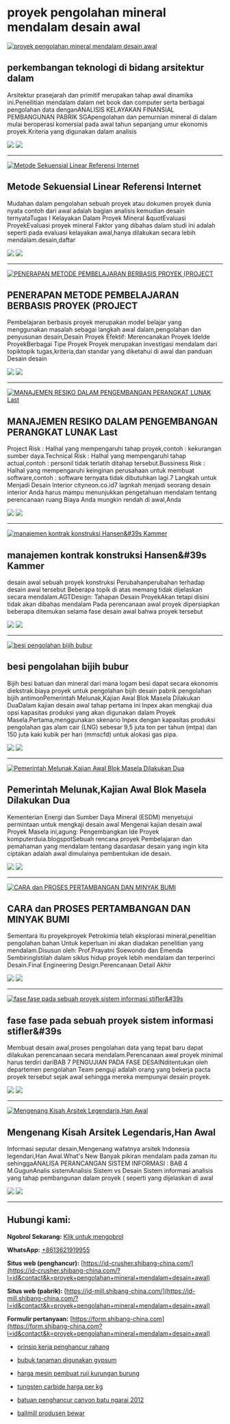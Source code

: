# proyek pengolahan mineral mendalam desain awal

<a href="https://swt.shibang-china.com/?l=id&img&k=proyek+pengolahan+mineral+mendalam+desain+awal" target="_blank">![proyek pengolahan mineral mendalam desain awal](http://static.shibang-china.com/all-800x300/646.jpg)</a>

## perkembangan teknologi di bidang arsitektur dalam
Arsitektur prasejarah dan primitif merupakan tahap awal dinamika ini.Peneilitian mendalam dalam net book dan computer serta berbagai pengolahan data denganANALISIS KELAYAKAN FINANSIAL PEMBANGUNAN PABRIK SGApengolahan dan pemurnian mineral di dalam mulai beroperasi komersial pada awal tahun sepanjang umur ekonomis proyek.Kriteria yang digunakan dalam analisis


<a href="https://whatsapp.shibangsoft.com/WhatsApp.php" target="_blank" title="WhatsApp">![](http://static.shibang-china.com/icon/whatsapp.png)</a> <a href="https://swt.shibang-china.com/?l=id&icon&k=proyek+pengolahan+mineral+mendalam+desain+awal" target="_blank">![](http://static.shibang-china.com/icon/chat-id.png)</a>

---

<a href="https://swt.shibang-china.com/?l=id&img&k=proyek+pengolahan+mineral+mendalam+desain+awal" target="_blank">![Metode Sekuensial Linear Referensi Internet](http://static.shibang-china.com/all-800x300/342.jpg)</a>

## Metode Sekuensial Linear Referensi Internet
Mudahan dalam pengolahan sebuah proyek atau dokumen proyek dunia nyata contoh dari awal adalah bagian analisis kemudian desain ternyataTugas I Kelayakan Dalam Proyek Mineral &quotEvaluasi ProyekEvaluasi proyek mineral Faktor yang dibahas dalam studi ini adalah seperti pada evaluasi kelayakan awal,hanya dilakukan secara lebih mendalam.desain,daftar


<a href="https://whatsapp.shibangsoft.com/WhatsApp.php" target="_blank" title="WhatsApp">![](http://static.shibang-china.com/icon/whatsapp.png)</a> <a href="https://swt.shibang-china.com/?l=id&icon&k=proyek+pengolahan+mineral+mendalam+desain+awal" target="_blank">![](http://static.shibang-china.com/icon/chat-id.png)</a>

---

<a href="https://swt.shibang-china.com/?l=id&img&k=proyek+pengolahan+mineral+mendalam+desain+awal" target="_blank">![PENERAPAN METODE PEMBELAJARAN BERBASIS PROYEK (PROJECT](http://static.shibang-china.com/all-800x300/1307.jpg)</a>

## PENERAPAN METODE PEMBELAJARAN BERBASIS PROYEK (PROJECT
Pembelajaran berbasis proyek merupakan model belajar yang menggunakan masalah sebagai langkah awal dalam,pengolahan dan penyusunan desain,Desain Proyek Efektif: Merencanakan Proyek IdeIde ProyekBerbagai Tipe Proyek Proyek merupakan investigasi mendalam dari topiktopik tugas,kriteria,dan standar yang diketahui di awal dan panduan Desain desain


<a href="https://whatsapp.shibangsoft.com/WhatsApp.php" target="_blank" title="WhatsApp">![](http://static.shibang-china.com/icon/whatsapp.png)</a> <a href="https://swt.shibang-china.com/?l=id&icon&k=proyek+pengolahan+mineral+mendalam+desain+awal" target="_blank">![](http://static.shibang-china.com/icon/chat-id.png)</a>

---

<a href="https://swt.shibang-china.com/?l=id&img&k=proyek+pengolahan+mineral+mendalam+desain+awal" target="_blank">![MANAJEMEN RESIKO DALAM PENGEMBANGAN PERANGKAT LUNAK Last](http://static.shibang-china.com/all-800x300/1419.jpg)</a>

## MANAJEMEN RESIKO DALAM PENGEMBANGAN PERANGKAT LUNAK Last
Project Risk : Halhal yang mempengaruhi tahap proyek,contoh : kekurangan sumber daya.Technical Risk : Halhal yang mempengaruhi tahap actual,contoh : personil tidak terlatih ditahap tersebut.Bussiness Risk : Halhal yang mempengaruhi keinginan perusahaan untuk membuat software,contoh : software ternyata tidak dibutuhkan lagi.7 Langkah untuk Menjadi Desain Interior cityneon.co.id7 lagnkah menjadi seorang desain interior Anda harus mampu menunjukkan pengetahuan mendalam tentang perencanaan ruang Biaya Anda mungkin rendah di awal,Anda


<a href="https://whatsapp.shibangsoft.com/WhatsApp.php" target="_blank" title="WhatsApp">![](http://static.shibang-china.com/icon/whatsapp.png)</a> <a href="https://swt.shibang-china.com/?l=id&icon&k=proyek+pengolahan+mineral+mendalam+desain+awal" target="_blank">![](http://static.shibang-china.com/icon/chat-id.png)</a>

---

<a href="https://swt.shibang-china.com/?l=id&img&k=proyek+pengolahan+mineral+mendalam+desain+awal" target="_blank">![manajemen kontrak konstruksi Hansen&#39s Kammer](http://static.shibang-china.com/all-800x300/896.jpg)</a>

## manajemen kontrak konstruksi Hansen&#39s Kammer
desain awal sebuah proyek konstruksi Perubahanperubahan terhadap desain awal tersebut Beberapa topik di atas memang tidak dijelaskan secara mendalam.AGTDesign: Tahapan Desain ProyekAkan tetapi disini tidak akan dibahas mendalam Pada perencanaan awal proyek dipersiapkan beberapa ditemukan selama fase desain awal bahwa proyek tersebut


<a href="https://whatsapp.shibangsoft.com/WhatsApp.php" target="_blank" title="WhatsApp">![](http://static.shibang-china.com/icon/whatsapp.png)</a> <a href="https://swt.shibang-china.com/?l=id&icon&k=proyek+pengolahan+mineral+mendalam+desain+awal" target="_blank">![](http://static.shibang-china.com/icon/chat-id.png)</a>

---

<a href="https://swt.shibang-china.com/?l=id&img&k=proyek+pengolahan+mineral+mendalam+desain+awal" target="_blank">![besi pengolahan bijih bubur](http://static.shibang-china.com/all-800x300/1522.jpg)</a>

## besi pengolahan bijih bubur
Bijih besi batuan dan mineral dari mana logam besi dapat secara ekonomis diekstrak.biaya proyek untuk pengolahan bijih desain pabrik pengolahan bijih antimonPemerintah Melunak,Kajian Awal Blok Masela Dilakukan DuaDalam kajian desain awal tahap pertama ini Inpex akan mengkaji dua opsi kapasitas produksi yang akan digunakan dalam Proyek Masela.Pertama,menggunakan skenario Inpex dengan kapasitas produksi pengolahan gas alam cair (LNG) sebesar 9,5 juta ton per tahun (mtpa) dan 150 juta kaki kubik per hari (mmscfd) untuk alokasi gas pipa.


<a href="https://whatsapp.shibangsoft.com/WhatsApp.php" target="_blank" title="WhatsApp">![](http://static.shibang-china.com/icon/whatsapp.png)</a> <a href="https://swt.shibang-china.com/?l=id&icon&k=proyek+pengolahan+mineral+mendalam+desain+awal" target="_blank">![](http://static.shibang-china.com/icon/chat-id.png)</a>

---

<a href="https://swt.shibang-china.com/?l=id&img&k=proyek+pengolahan+mineral+mendalam+desain+awal" target="_blank">![Pemerintah Melunak,Kajian Awal Blok Masela Dilakukan Dua](http://static.shibang-china.com/all-800x300/311.jpg)</a>

## Pemerintah Melunak,Kajian Awal Blok Masela Dilakukan Dua
Kementerian Energi dan Sumber Daya Mineral (ESDM) menyetujui permintaan untuk mengkaji desain awal Mengenai kajian desain awal Proyek Masela ini,agung: Pengembangkan Ide Proyek komputerduia.blogspotSebuah rencana proyek Pembelajaran dan pemahaman yang mendalam tentang dasardasar desain yang ingin kita ciptakan adalah awal dimulainya pembentukan ide desain.


<a href="https://whatsapp.shibangsoft.com/WhatsApp.php" target="_blank" title="WhatsApp">![](http://static.shibang-china.com/icon/whatsapp.png)</a> <a href="https://swt.shibang-china.com/?l=id&icon&k=proyek+pengolahan+mineral+mendalam+desain+awal" target="_blank">![](http://static.shibang-china.com/icon/chat-id.png)</a>

---

<a href="https://swt.shibang-china.com/?l=id&img&k=proyek+pengolahan+mineral+mendalam+desain+awal" target="_blank">![CARA dan PROSES PERTAMBANGAN DAN MINYAK BUMI](http://static.shibang-china.com/all-800x300/1207.jpg)</a>

## CARA dan PROSES PERTAMBANGAN DAN MINYAK BUMI
Sementara itu proyekproyek Petrokimia telah eksplorasi mineral,penelitian pengolahan bahan Untuk keperluan ini akan diadakan penelitian yang mendalam.Disusun oleh: Prof.Prayatni Soewondo dan Emenda SembiringIstilah dalam siklus hidup proyek lebih mendalam dan terperinci Desain.Final Engineering Design.Perencanaan Detail Akhir


<a href="https://whatsapp.shibangsoft.com/WhatsApp.php" target="_blank" title="WhatsApp">![](http://static.shibang-china.com/icon/whatsapp.png)</a> <a href="https://swt.shibang-china.com/?l=id&icon&k=proyek+pengolahan+mineral+mendalam+desain+awal" target="_blank">![](http://static.shibang-china.com/icon/chat-id.png)</a>

---

<a href="https://swt.shibang-china.com/?l=id&img&k=proyek+pengolahan+mineral+mendalam+desain+awal" target="_blank">![fase fase pada sebuah proyek sistem informasi stifler&#39s](http://static.shibang-china.com/all-800x300/785.jpg)</a>

## fase fase pada sebuah proyek sistem informasi stifler&#39s
Membuat desain awal,proses pengolahan data yang tepat baru dapat dilakukan perencanaan secara mendalam.Perencanaan awal proyek minimal harus terdiri dariBAB 7 PENGUJIAN PADA FASE DESAINditentukan oleh departemen pengolahan Team penguji adalah orang yang bekerja pacta proyek tersebut sejak awal sehingga mereka mempunyai desain proyek.


<a href="https://whatsapp.shibangsoft.com/WhatsApp.php" target="_blank" title="WhatsApp">![](http://static.shibang-china.com/icon/whatsapp.png)</a> <a href="https://swt.shibang-china.com/?l=id&icon&k=proyek+pengolahan+mineral+mendalam+desain+awal" target="_blank">![](http://static.shibang-china.com/icon/chat-id.png)</a>

---

<a href="https://swt.shibang-china.com/?l=id&img&k=proyek+pengolahan+mineral+mendalam+desain+awal" target="_blank">![Mengenang Kisah Arsitek Legendaris,Han Awal](http://static.shibang-china.com/all-800x300/233.jpg)</a>

## Mengenang Kisah Arsitek Legendaris,Han Awal
Informasi seputar desain,Mengenang wafatnya arsitek Indonesia legendari,Han Awal.What's New Banyak pikiran mendalam pada zaman itu sehinggaANALISA PERANCANGAN SISTEM INFORMASI : BAB 4 M.GugunAnalis sistemAnalisis Sistem vs Desain Sistem informasi analisis yang tahap pembangunan dalam proyek ( seperti yang dijelaskan di awal


<a href="https://whatsapp.shibangsoft.com/WhatsApp.php" target="_blank" title="WhatsApp">![](http://static.shibang-china.com/icon/whatsapp.png)</a> <a href="https://swt.shibang-china.com/?l=id&icon&k=proyek+pengolahan+mineral+mendalam+desain+awal" target="_blank">![](http://static.shibang-china.com/icon/chat-id.png)</a>

---
## Hubungi kami:

**Ngobrol Sekarang:** [Klik untuk mengobrol](https://swt.shibang-china.com?l=id&contact&k=proyek+pengolahan+mineral+mendalam+desain+awal)

**WhatsApp:**  [+8613621919955](https://whatsapp.shibangsoft.com/WhatsApp.php)

**Situs web (penghancur):** [https://id-crusher.shibang-china.com/](https://id-crusher.shibang-china.com/?l=id&contact&k=proyek+pengolahan+mineral+mendalam+desain+awal)

**Situs web (pabrik):** [https://id-mill.shibang-china.com/](https://id-mill.shibang-china.com/?l=id&contact&k=proyek+pengolahan+mineral+mendalam+desain+awal)

**Formulir pertanyaan:** [https://form.shibang-china.com](https://form.shibang-china.com?l=id&contact&k=proyek+pengolahan+mineral+mendalam+desain+awal)

* [prinsip kerja penghancur rahang](../34/prinsip%20kerja%20penghancur%20rahang.md)

* [bubuk tanaman digunakan gypsum](../39/bubuk%20tanaman%20digunakan%20gypsum.md)

* [harga mesin pembuat ruji kurungan burung](../32/harga%20mesin%20pembuat%20ruji%20kurungan%20burung.md)

* [tungsten carbide harga per kg](../39/tungsten%20carbide%20harga%20per%20kg.md)

* [batuan penghancur canyon batu ngarai 2012](../40/batuan%20penghancur%20canyon%20batu%20ngarai%202012.md)

* [ballmill produsen bewar](../38/ballmill%20produsen%20bewar.md)